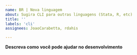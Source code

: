 ```yaml
---
name: BR | Nova linguagem
about: Sugira CLI para outras linguagens (Stata, R, etc)
title: ''
labels: 'cli'
assignees: JoaoCarabetta, rdahis

---
```


**Descreva como você pode ajudar no desenvolvimento**
